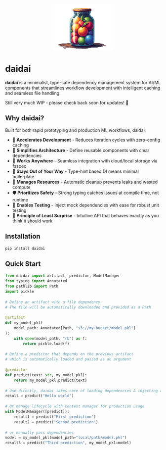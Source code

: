 <center>
<img src="https://raw.githubusercontent.com/antoinejeannot/daidai/assets/logo.svg" alt="daidai logo" width="200px">
</center>

# daidai

**daidai** is a minimalist, type-safe dependency management system for AI/ML components that streamlines workflow development with intelligent caching and seamless file handling.

Still very much WIP - please check back soon for updates! 🚧

## Why daidai?

Built for both rapid prototyping and production ML workflows, daidai:

- 🚀 **Accelerates Development** - Reduces iteration cycles with zero-config caching
- 🧩 **Simplifies Architecture** - Define reusable components with clear dependencies
- 🔌 **Works Anywhere** - Seamless integration with cloud/local storage via fsspec
- 🧠 **Stays Out of Your Way** - Type-hint based DI means minimal boilerplate
- 🧹 **Manages Resources** - Automatic cleanup prevents leaks and wasted compute
- 🛡️ **Prioritizes Safety** - Strong typing catches issues at compile time, not runtime
- 🧪 **Enables Testing** - Inject mock dependencies with ease for robust unit testing
- 🎯 **Principle of Least Surprise** - Intuitive API that behaves exactly as you think it should work

## Installation

```bash
pip install daidai
```

## Quick Start

```python
from daidai import artifact, predictor, ModelManager
from typing import Annotated
from pathlib import Path
import pickle

# Define an artifact with a file dependency
# The file will be automatically downloaded and provided as a Path

@artifact
def my_model_pkl(
    model_path: Annotated[Path, "s3://my-bucket/model.pkl"]
):
    with open(model_path, "rb") as f:
        return pickle.load(f)

# Define a predictor that depends on the previous artifact
# which is automatically loaded and passed as an argument

@predictor
def predict(text: str, my_model_pkl):
    return my_model_pkl.predict(text)

# Use directly, daidai takes care of loading dependencies & injecting artifacts!
result = predict("Hello world")

# Or manage lifecycle with context manager for production usage
with ModelManager([predict]):
    result1 = predict("First prediction")
    result2 = predict("Second prediction")

# or manually pass dependencies
model = my_model_pkl(model_path="local/path/model.pkl")
result3 = predict("Third prediction", my_model_pkl=model)
```

<!--

## Core Concepts

### Components

#### Artifacts

Long-lived objects (models, embeddings, tokenizers) that are:

- Computed once and cached
- Automatically cleaned up when no longer needed
- Can have file dependencies and other artifacts as dependencies

#### Predictors

Functions that:

- Use artifacts as dependencies
- Are not cached themselves
- Can be called repeatedly with different inputs

### File Dependencies

Support for multiple file sources and caching strategies:

```python
@artifact
def load_embeddings(
    # Load from S3, keep on disk permanently
    embeddings: Annotated[
        Path,
        "s3://bucket/embeddings.npy",
        {"strategy": "on_disk"}
    ],
    # Load text file into memory as string
    vocab: Annotated[
        str,
        "gs://bucket/vocab.txt",
        {"strategy": "in_memory"}
    ]
):
    return {"embeddings": np.load(embeddings), "vocab": vocab.split()}
```

Available strategies:

- `on_disk` - Download and keep locally
- `on_disk_temporary` - Download temporarily
- `in_memory` - Load file contents into RAM
- `in_memory_stream` - Stream file contents via a generator

### Dependency Resolution

Components can depend on each other with clean syntax:

```python
@artifact
def tokenizer(vocab_file: Annotated[Path, "s3://bucket/vocab.txt"]):
    return Tokenizer.from_file(vocab_file)

@artifact
def embeddings(
    embedding_file: Annotated[Path, "s3://bucket/embeddings.npy"],
    tokenizer=tokenizer  # Automatically resolved
):
    # tokenizer is automatically loaded
    return Embeddings(embedding_file, tokenizer)

@predictor
def embed_text(
    text: str,
    embeddings=embeddings  # Automatically resolved
):
    return embeddings.embed(text)
```

### Namespace Management

```python
# Load components in different namespaces
with ModelManager([model_a], namespace="prod"):
    with ModelManager([model_b], namespace="staging"):
        # Use both without conflicts
        prod_result = predict_a("test")
        staging_result = predict_b("test")
```

## Advanced Usage

### Custom Configuration

```python
# Override default parameters
result = predict("input", model=load_model(model_path="local/path/model.pkl"))

# Or with ModelManager
with ModelManager({load_model: {"model_path": "local/path/model.pkl"}}):
    result = predict("input")  # Uses custom model path
```

### Generator-based Cleanup

```python
@artifact
def database_connection(url: str):
    conn = create_connection(url)
    try:
        yield conn  # Return the connection
    finally:
        conn.close()  # Automatically called during cleanup
```

## Contributing

Contributions welcome! See [CONTRIBUTING.md](https://github.com/daidai-project/daidai/blob/main/CONTRIBUTING.md).

## License

MIT -->
